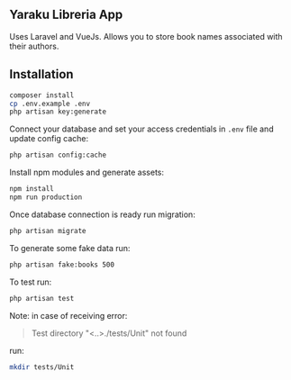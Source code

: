 ## Yaraku Libreria App

Uses Laravel and VueJs. Allows you to store book names associated with their authors.

## Installation
```bash
composer install
cp .env.example .env
php artisan key:generate 
```

Connect your database and set your access credentials in `.env` file and update config cache:
```bash
php artisan config:cache
```

Install npm modules and generate assets:
```bash
npm install
npm run production
```

Once database connection is ready run migration:
```bash
php artisan migrate
```

To generate some fake data run:
```bash
php artisan fake:books 500
```

To test run:
```bash
php artisan test
```

Note: in case of receiving error:
> Test directory "<..>./tests/Unit" not found

run:
```bash
mkdir tests/Unit
```
